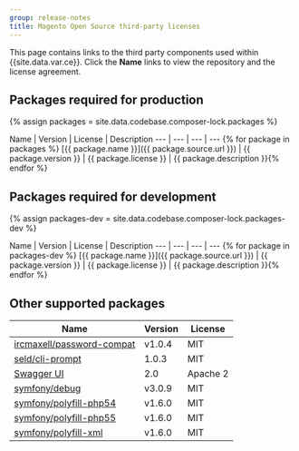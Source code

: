 ```yaml
---
group: release-notes
title: Magento Open Source third-party licenses
---
```


This page contains links to the third party components used within {{site.data.var.ce}}.
Click the **Name** links to view the repository and the license agreement.

## Packages required for production

{% assign packages = site.data.codebase.composer-lock.packages %}

Name | Version |  License | Description
--- | --- | --- | --- {% for package in packages %}
[{{ package.name }}]({{ package.source.url }}) | {{ package.version }} | {{ package.license }} | {{ package.description }}{% endfor %}

## Packages required for development

{% assign packages-dev = site.data.codebase.composer-lock.packages-dev %}

Name | Version |  License | Description
--- | --- | --- | --- {% for package in packages-dev %}
[{{ package.name }}]({{ package.source.url }}) | {{ package.version }} | {{ package.license }} | {{ package.description }}{% endfor %}

## Other supported packages

Name                                                                      | Version | License
--------------------------------------------------------------------------|---------|---------
[ircmaxell/password-compat](https://github.com/ircmaxell/password_compat) | v1.0.4  | MIT
[seld/cli-prompt](https://github.com/Seldaek/cli-prompt)                  | 1.0.3   | MIT
[Swagger UI](https://github.com/swagger-api/swagger-ui)                   | 2.0     | Apache 2
[symfony/debug](https://github.com/symfony/debug)                         | v3.0.9  | MIT
[symfony/polyfill-php54](https://github.com/symfony/polyfill-php54)       | v1.6.0  | MIT
[symfony/polyfill-php55](https://github.com/symfony/polyfill-php55)       | v1.6.0  | MIT
[symfony/polyfill-xml](https://github.com/symfony/polyfill-xml)           | v1.6.0  | MIT